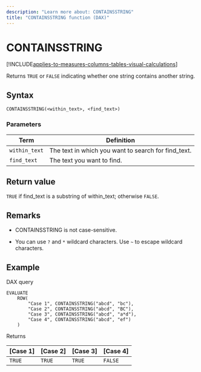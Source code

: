 ```yaml
---
description: "Learn more about: CONTAINSSTRING"
title: "CONTAINSSTRING function (DAX)"
---
```

# CONTAINSSTRING

[!INCLUDE[applies-to-measures-columns-tables-visual-calculations](includes/applies-to-measures-columns-tables-visual-calculations.md)]

Returns `TRUE` or `FALSE` indicating whether one string contains another string.

## Syntax

```dax
CONTAINSSTRING(<within_text>, <find_text>) 
```

### Parameters

|Term|Definition|
|--------|--------------|
|`within_text`|The text in which you want to search for find_text.|
|`find_text`|The text you want to find.|

## Return value

 `TRUE`  if find_text is a substring of within_text; otherwise `FALSE`.

## Remarks

- CONTAINSSTRING is not case-sensitive.

- You can use `?` and `*` wildcard characters. Use `~` to escape wildcard characters.

## Example

DAX query

```DAX
EVALUATE
    ROW(
        "Case 1", CONTAINSSTRING("abcd", "bc"), 
        "Case 2", CONTAINSSTRING("abcd", "BC"),
        "Case 3", CONTAINSSTRING("abcd", "a*d"),
        "Case 4", CONTAINSSTRING("abcd", "ef")
    )
```

Returns

|[Case 1]  |[Case 2]  |[Case 3]  |[Case 4]  |
|---------|---------|---------|---------|
|`TRUE`     | `TRUE`         | `TRUE`         |`FALSE`          |
